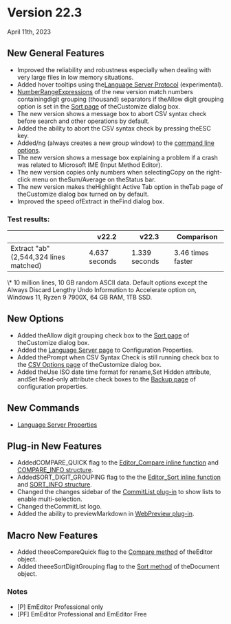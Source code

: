 # Version 22.3

April 11th, 2023

## New General Features

- Improved the reliability and robustness especially when dealing with very large files in low memory situations. <profree />
- Added hover tooltips using the[Language Server Protocol](https://microsoft.github.io/language-server-protocol/) (experimental). <pro />
- [NumberRangeExpressions](../howto/search/number_range_syntax) of the new version match numbers containingdigit grouping (thousand) separators if theAllow digit grouping option is set in the [Sort page](../dlg/customize/sort/index) of theCustomize dialog box. <pro />
- The new version shows a message box to abort CSV syntax check before search and other operations by default. <pro />
- Added the ability to abort the CSV syntax check by pressing theESC key. <pro />
- Added/ng (always creates a new group window) to the [command line options](../howto/file/file_commandline). <profree />
- The new version shows a message box explaining a problem if a crash was related to Microsoft IME (Input Method Editor). <profree />
- The new version copies only numbers when selectingCopy on the right-click menu on theSum/Average on theStatus bar. <pro />
- The new version makes theHighlight Active Tab option in theTab page of theCustomize dialog box turned on by default. <pro />
- Improved the speed ofExtract in theFind dialog box. <pro />

### Test results:

|  | v22.2 | v22.3 | Comparison |
| --- | --- | --- | --- |
| Extract "ab" (2,544,324 lines matched) | 4.637 seconds | 1.339 seconds | 3.46 times faster |

\\* 10 million lines, 10 GB random ASCII data. Default options except the Always Discard Lengthy Undo Information to Accelerate option on, Windows 11, Ryzen 9 7900X, 64 GB RAM, 1TB SSD.

## New Options

- Added theAllow digit grouping check box to the [Sort page](../dlg/customize/sort/index) of theCustomize dialog box. <pro />
- Added the [Language Server page](../dlg/properties/language_server/index) to Configuration Properties. <pro />
- Added thePrompt when CSV Syntax Check is still running check box to the [CSV Options page](../dlg/customize/csv_options/index) of theCustomize dialog box. <pro />
- Added theUse ISO date time format for rename,Set Hidden attribute, andSet Read-only attribute check boxes to the [Backup page](../dlg/properties/backup/index) of configuration properties. <profree />

## New Commands

- [Language Server Properties](../cmd/tools/property_language_server) <pro />

## Plug-in New Features <pro />

- AddedCOMPARE\_QUICK flag to the [Editor\_Compare inline function](../plugin/macro/editor_compare) and [COMPARE\_INFO structure](../plugin/structure/compare_info).
- AddedSORT\_DIGIT\_GROUPING flag to the the [Editor\_Sort inline function](../plugin/macro/editor_sort) and [SORT\_INFO structure](../plugin/structure/sort_info).
- Changed the changes sidebar of the [CommitList plug-in](../howto/plugin/plugin_commit_list) to show lists to enable multi-selection.
- Changed theCommitList logo.
- Added the ability to previewMarkdown in [WebPreview plug-in](../howto/plugin/plugin_webpreview).

## Macro New Features <pro />

- Added theeeCompareQuick flag to the [Compare method](../macro/editor/compare) of theEditor object.
- Added theeeSortDigitGrouping flag to the [Sort method](../macro/document/sort) of theDocument object.

### Notes

- \[P\] EmEditor Professional only
- \[PF\] EmEditor Professional and EmEditor Free
